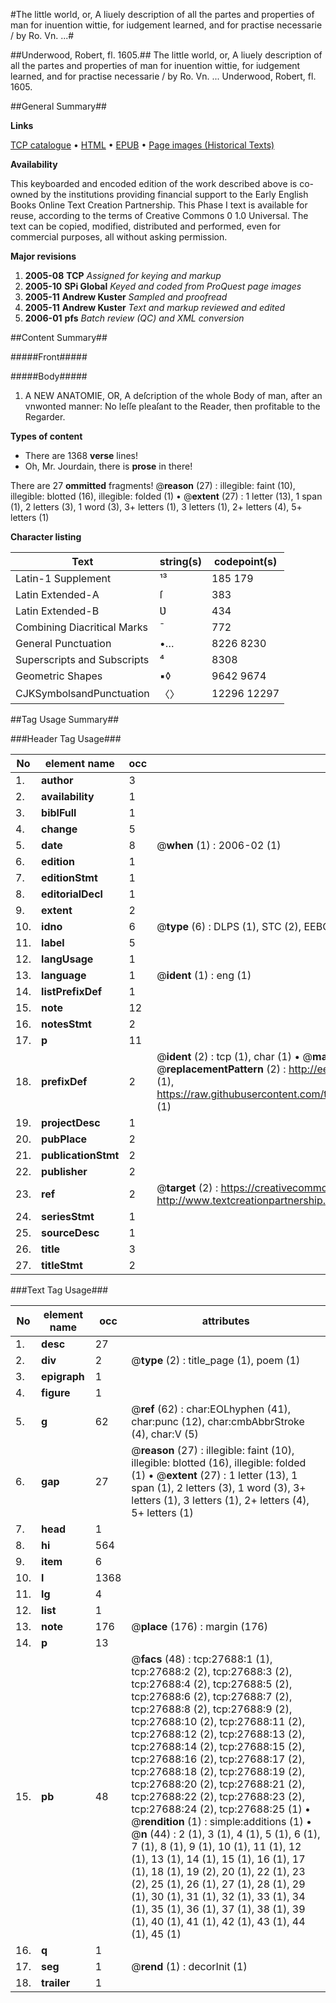 #The little world, or, A liuely description of all the partes and properties of man for inuention wittie, for iudgement learned, and for practise necessarie / by Ro. Vn. ...#

##Underwood, Robert, fl. 1605.##
The little world, or, A liuely description of all the partes and properties of man for inuention wittie, for iudgement learned, and for practise necessarie / by Ro. Vn. ...
Underwood, Robert, fl. 1605.

##General Summary##

**Links**

[TCP catalogue](http://www.ota.ox.ac.uk/tcp/)  • 
[HTML](http://tei.it.ox.ac.uk/tcp/Texts-HTML/free/A14/A14204.html)  • 
[EPUB](http://tei.it.ox.ac.uk/tcp/Texts-EPUB/free/A14/A14204.epub) • 
[Page images (Historical Texts)](https://data.historicaltexts.jisc.ac.uk/view?pubId=eebo-24456080e&pageId=eebo-24456080e-27688-1)

**Availability**

This keyboarded and encoded edition of the
	       work described above is co-owned by the institutions
	       providing financial support to the Early English Books
	       Online Text Creation Partnership. This Phase I text is
	       available for reuse, according to the terms of Creative
	       Commons 0 1.0 Universal. The text can be copied,
	       modified, distributed and performed, even for
	       commercial purposes, all without asking permission.

**Major revisions**

1. __2005-08__ __TCP__ *Assigned for keying and markup*
1. __2005-10__ __SPi Global__ *Keyed and coded from ProQuest page images*
1. __2005-11__ __Andrew Kuster__ *Sampled and proofread*
1. __2005-11__ __Andrew Kuster__ *Text and markup reviewed and edited*
1. __2006-01__ __pfs__ *Batch review (QC) and XML conversion*

##Content Summary##

#####Front#####

#####Body#####

1. A NEW ANATOMIE, OR, A deſcription of the whole Body of man, after an vnwonted manner: No leſſe pleaſant to the Reader, then profitable to the Regarder.

**Types of content**

  * There are 1368 **verse** lines!
  * Oh, Mr. Jourdain, there is **prose** in there!

There are 27 **ommitted** fragments! 
 @__reason__ (27) : illegible: faint (10), illegible: blotted (16), illegible: folded (1)  •  @__extent__ (27) : 1 letter (13), 1 span (1), 2 letters (3), 1 word (3), 3+ letters (1), 3 letters (1), 2+ letters (4), 5+ letters (1)

**Character listing**


|Text|string(s)|codepoint(s)|
|---|---|---|
|Latin-1 Supplement|¹³|185 179|
|Latin Extended-A|ſ|383|
|Latin Extended-B|Ʋ|434|
|Combining             Diacritical Marks|̄|772|
|General Punctuation|•…|8226 8230|
|Superscripts             and Subscripts|⁴|8308|
|Geometric Shapes|▪◊|9642 9674|
|CJKSymbolsandPunctuation|〈〉|12296 12297|

##Tag Usage Summary##

###Header Tag Usage###

|No|element name|occ|attributes|
|---|---|---|---|
|1.|__author__|3||
|2.|__availability__|1||
|3.|__biblFull__|1||
|4.|__change__|5||
|5.|__date__|8| @__when__ (1) : 2006-02 (1)|
|6.|__edition__|1||
|7.|__editionStmt__|1||
|8.|__editorialDecl__|1||
|9.|__extent__|2||
|10.|__idno__|6| @__type__ (6) : DLPS (1), STC (2), EEBO-CITATION (1), OCLC (1), VID (1)|
|11.|__label__|5||
|12.|__langUsage__|1||
|13.|__language__|1| @__ident__ (1) : eng (1)|
|14.|__listPrefixDef__|1||
|15.|__note__|12||
|16.|__notesStmt__|2||
|17.|__p__|11||
|18.|__prefixDef__|2| @__ident__ (2) : tcp (1), char (1)  •  @__matchPattern__ (2) : ([0-9\-]+):([0-9IVX]+) (1), (.+) (1)  •  @__replacementPattern__ (2) : http://eebo.chadwyck.com/downloadtiff?vid=$1&page=$2 (1), https://raw.githubusercontent.com/textcreationpartnership/Texts/master/tcpchars.xml#$1 (1)|
|19.|__projectDesc__|1||
|20.|__pubPlace__|2||
|21.|__publicationStmt__|2||
|22.|__publisher__|2||
|23.|__ref__|2| @__target__ (2) : https://creativecommons.org/publicdomain/zero/1.0/ (1), http://www.textcreationpartnership.org/docs/. (1)|
|24.|__seriesStmt__|1||
|25.|__sourceDesc__|1||
|26.|__title__|3||
|27.|__titleStmt__|2||


###Text Tag Usage###

|No|element name|occ|attributes|
|---|---|---|---|
|1.|__desc__|27||
|2.|__div__|2| @__type__ (2) : title_page (1), poem (1)|
|3.|__epigraph__|1||
|4.|__figure__|1||
|5.|__g__|62| @__ref__ (62) : char:EOLhyphen (41), char:punc (12), char:cmbAbbrStroke (4), char:V (5)|
|6.|__gap__|27| @__reason__ (27) : illegible: faint (10), illegible: blotted (16), illegible: folded (1)  •  @__extent__ (27) : 1 letter (13), 1 span (1), 2 letters (3), 1 word (3), 3+ letters (1), 3 letters (1), 2+ letters (4), 5+ letters (1)|
|7.|__head__|1||
|8.|__hi__|564||
|9.|__item__|6||
|10.|__l__|1368||
|11.|__lg__|4||
|12.|__list__|1||
|13.|__note__|176| @__place__ (176) : margin (176)|
|14.|__p__|13||
|15.|__pb__|48| @__facs__ (48) : tcp:27688:1 (1), tcp:27688:2 (2), tcp:27688:3 (2), tcp:27688:4 (2), tcp:27688:5 (2), tcp:27688:6 (2), tcp:27688:7 (2), tcp:27688:8 (2), tcp:27688:9 (2), tcp:27688:10 (2), tcp:27688:11 (2), tcp:27688:12 (2), tcp:27688:13 (2), tcp:27688:14 (2), tcp:27688:15 (2), tcp:27688:16 (2), tcp:27688:17 (2), tcp:27688:18 (2), tcp:27688:19 (2), tcp:27688:20 (2), tcp:27688:21 (2), tcp:27688:22 (2), tcp:27688:23 (2), tcp:27688:24 (2), tcp:27688:25 (1)  •  @__rendition__ (1) : simple:additions (1)  •  @__n__ (44) : 2 (1), 3 (1), 4 (1), 5 (1), 6 (1), 7 (1), 8 (1), 9 (1), 10 (1), 11 (1), 12 (1), 13 (1), 14 (1), 15 (1), 16 (1), 17 (1), 18 (1), 19 (2), 20 (1), 22 (1), 23 (2), 25 (1), 26 (1), 27 (1), 28 (1), 29 (1), 30 (1), 31 (1), 32 (1), 33 (1), 34 (1), 35 (1), 36 (1), 37 (1), 38 (1), 39 (1), 40 (1), 41 (1), 42 (1), 43 (1), 44 (1), 45 (1)|
|16.|__q__|1||
|17.|__seg__|1| @__rend__ (1) : decorInit (1)|
|18.|__trailer__|1||
